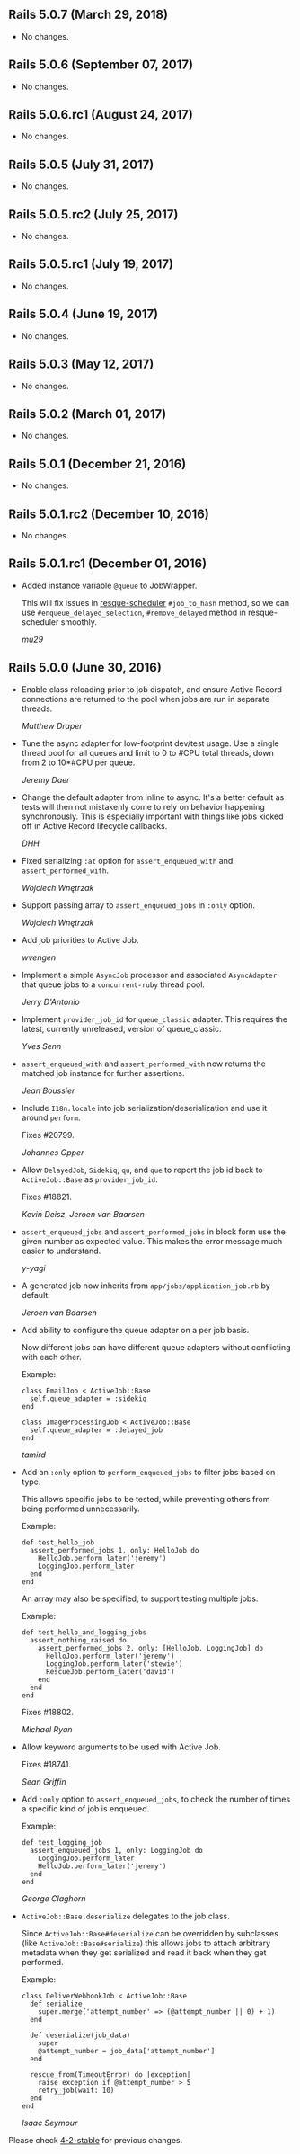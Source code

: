 ## Rails 5.0.7 (March 29, 2018) ##

*   No changes.


## Rails 5.0.6 (September 07, 2017) ##

*   No changes.


## Rails 5.0.6.rc1 (August 24, 2017) ##

*   No changes.


## Rails 5.0.5 (July 31, 2017) ##

*   No changes.


## Rails 5.0.5.rc2 (July 25, 2017) ##

*   No changes.


## Rails 5.0.5.rc1 (July 19, 2017) ##

*   No changes.


## Rails 5.0.4 (June 19, 2017) ##

*   No changes.


## Rails 5.0.3 (May 12, 2017) ##

*   No changes.


## Rails 5.0.2 (March 01, 2017) ##

*   No changes.


## Rails 5.0.1 (December 21, 2016) ##

*   No changes.


## Rails 5.0.1.rc2 (December 10, 2016) ##

*   No changes.


## Rails 5.0.1.rc1 (December 01, 2016) ##

*   Added instance variable `@queue` to JobWrapper.

    This will fix issues in [resque-scheduler](https://github.com/resque/resque-scheduler) `#job_to_hash` method,
    so we can use `#enqueue_delayed_selection`, `#remove_delayed` method in resque-scheduler smoothly.

    *mu29*


## Rails 5.0.0 (June 30, 2016) ##

*   Enable class reloading prior to job dispatch, and ensure Active Record
    connections are returned to the pool when jobs are run in separate threads.

    *Matthew Draper*

*   Tune the async adapter for low-footprint dev/test usage. Use a single
    thread pool for all queues and limit to 0 to #CPU total threads, down from
    2 to 10*#CPU per queue.

    *Jeremy Daer*

*   Change the default adapter from inline to async. It's a better default as tests will then not mistakenly
    come to rely on behavior happening synchronously. This is especially important with things like jobs kicked off
    in Active Record lifecycle callbacks.

    *DHH*

*   Fixed serializing `:at` option for `assert_enqueued_with`
    and `assert_performed_with`.

    *Wojciech Wnętrzak*

*   Support passing array to `assert_enqueued_jobs` in `:only` option.

    *Wojciech Wnętrzak*

*   Add job priorities to Active Job.

    *wvengen*

*   Implement a simple `AsyncJob` processor and associated `AsyncAdapter` that
    queue jobs to a `concurrent-ruby` thread pool.

    *Jerry D'Antonio*

*   Implement `provider_job_id` for `queue_classic` adapter. This requires the
    latest, currently unreleased, version of queue_classic.

    *Yves Senn*

*   `assert_enqueued_with` and `assert_performed_with` now returns the matched
    job instance for further assertions.

    *Jean Boussier*

*   Include `I18n.locale` into job serialization/deserialization and use it around
    `perform`.

    Fixes #20799.

    *Johannes Opper*

*   Allow `DelayedJob`, `Sidekiq`, `qu`, and `que` to report the job id back to
    `ActiveJob::Base` as `provider_job_id`.

    Fixes #18821.

    *Kevin Deisz*, *Jeroen van Baarsen*

*   `assert_enqueued_jobs` and `assert_performed_jobs` in block form use the
    given number as expected value. This makes the error message much easier to
    understand.

    *y-yagi*

*   A generated job now inherits from `app/jobs/application_job.rb` by default.

    *Jeroen van Baarsen*

*   Add ability to configure the queue adapter on a per job basis.

    Now different jobs can have different queue adapters without conflicting with
    each other.

    Example:

        class EmailJob < ActiveJob::Base
          self.queue_adapter = :sidekiq
        end

        class ImageProcessingJob < ActiveJob::Base
          self.queue_adapter = :delayed_job
        end

    *tamird*

*   Add an `:only` option to `perform_enqueued_jobs` to filter jobs based on
    type.

    This allows specific jobs to be tested, while preventing others from
    being performed unnecessarily.

    Example:

        def test_hello_job
          assert_performed_jobs 1, only: HelloJob do
            HelloJob.perform_later('jeremy')
            LoggingJob.perform_later
          end
        end

    An array may also be specified, to support testing multiple jobs.

    Example:

        def test_hello_and_logging_jobs
          assert_nothing_raised do
            assert_performed_jobs 2, only: [HelloJob, LoggingJob] do
              HelloJob.perform_later('jeremy')
              LoggingJob.perform_later('stewie')
              RescueJob.perform_later('david')
            end
          end
        end

    Fixes #18802.

    *Michael Ryan*

*   Allow keyword arguments to be used with Active Job.

    Fixes #18741.

    *Sean Griffin*

*   Add `:only` option to `assert_enqueued_jobs`, to check the number of times
    a specific kind of job is enqueued.

    Example:

        def test_logging_job
          assert_enqueued_jobs 1, only: LoggingJob do
            LoggingJob.perform_later
            HelloJob.perform_later('jeremy')
          end
        end

    *George Claghorn*

*   `ActiveJob::Base.deserialize` delegates to the job class.

    Since `ActiveJob::Base#deserialize` can be overridden by subclasses (like
    `ActiveJob::Base#serialize`) this allows jobs to attach arbitrary metadata
    when they get serialized and read it back when they get performed.

    Example:

        class DeliverWebhookJob < ActiveJob::Base
          def serialize
            super.merge('attempt_number' => (@attempt_number || 0) + 1)
          end

          def deserialize(job_data)
            super
            @attempt_number = job_data['attempt_number']
          end

          rescue_from(TimeoutError) do |exception|
            raise exception if @attempt_number > 5
            retry_job(wait: 10)
          end
        end

    *Isaac Seymour*

Please check [4-2-stable](https://github.com/rails/rails/blob/4-2-stable/activejob/CHANGELOG.md) for previous changes.

